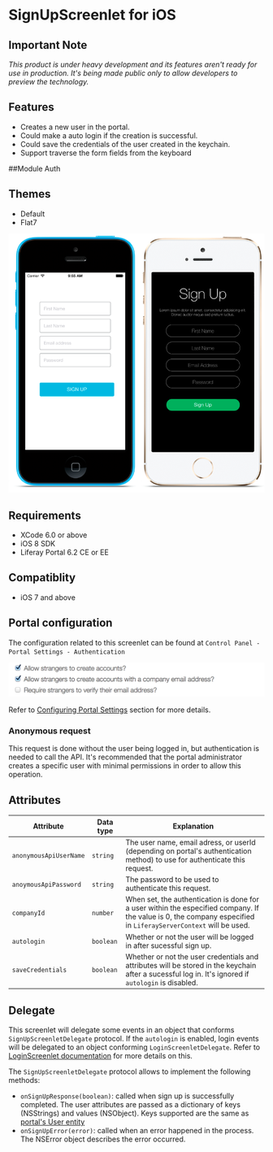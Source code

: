 # SignUpScreenlet for iOS

## Important Note

_This product is under heavy development and its features aren't ready for use in production. It's being made public only to allow developers to preview the technology._

## Features
- Creates a new user in the portal.
- Could make a auto login if the creation is successful.
- Could save the credentials of the user created in the keychain.
- Support traverse the form fields from the keyboard

##Module
Auth

## Themes

- Default
- Flat7

![SignUp screenlet using Default and Flat7 themes](Images/signup.png "SignUp screenlet using Default and Flat7 themes")

## Requirements

- XCode 6.0 or above
- iOS 8 SDK
- Liferay Portal 6.2 CE or EE

## Compatiblity

- iOS 7 and above

## Portal configuration

The configuration related to this screenlet can be found at `Control Panel - Portal Settings - Authentication`

![](Images/portal-signup.png)

Refer to [Configuring Portal Settings](https://www.liferay.com/documentation/liferay-portal/6.2/user-guide/-/ai/portal-settings-liferay-portal-6-2-user-guide-16-en) section for more details.

### Anonymous request
This request is done without the user being logged in, but authentication is needed to call the API. It's recommended that the portal administrator creates a specific user with minimal permissions in order to allow this operation.

## Attributes

| Attribute | Data type | Explanation |
|-----------|-----------|-------------| 
|  `anonymousApiUserName` | `string` | The user name, email adress, or userId (depending on portal's authentication method) to use for authenticate this request. |
|  `anoymousApiPassword` | `string` | The password to be used to authenticate this request. |
|  `companyId` | `number` | When set, the authentication is done for a user within the especified company. If the value is 0, the company especified in `LiferayServerContext` will be used. |
|  `autologin` | `boolean` | Whether or not the user will be logged in after sucessful sign up. |
|  `saveCredentials` | `boolean` | Whether or not the user credentials and attributes will be stored in the keychain after a sucessful log in. It's ignored if `autologin` is disabled. |


## Delegate

This screenlet will delegate some events in an object that conforms `SignUpScreenletDelegate` protocol.
If the `autologin` is enabled, login events will be delegated to an object conforming `LoginScreenletDelegate`. Refer to [LoginScreenlet documentation](LoginScreenlet.md) for more details on this.

The `SignUpScreenletDelegate` protocol allows to implement the following methods:

- `onSignUpResponse(boolean)`: called when sign up is successfully completed. The user attributes are passed as a dictionary of keys (NSStrings) and values (NSObject). Keys supported are the same as [portal's User entity](https://github.com/liferay/liferay-portal/blob/6.2.x/portal-impl/src/com/liferay/portal/service.xml#L2227)
- `onSignUpError(error)`: called when an error happened in the process. The NSError object describes the error occurred.



    
    
